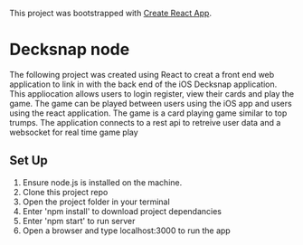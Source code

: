 This project was bootstrapped with [Create React App](https://github.com/facebookincubator/create-react-app).

# Decksnap node

The following project was created using React to creat a front end web application to link in with the back end of the iOS Decksnap application. This appliocation allows users to login register, view their cards and play the game. The game can be played between users using the iOS app and users using the react application. The game is a card playing game similar to top trumps. The application connects to a rest api to retreive user data and a websocket for real time game play


## Set Up
1. Ensure node.js is installed on the machine.
2. Clone this project repo
3. Open the project folder in your terminal
4. Enter 'npm install' to download project dependancies
5. Enter 'npm start' to run server
6. Open a browser and type localhost:3000 to run the app
